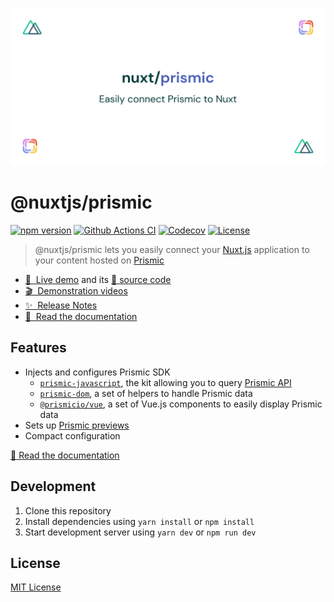 [![@nuxtjs/prismic](/docs/static/preview.png)](https://prismic.nuxtjs.org)

# @nuxtjs/prismic

[![npm version][npm-version-src]][npm-version-href] [![Github Actions CI][github-actions-ci-src]][github-actions-ci-href] [![Codecov][codecov-src]][codecov-href] [![License][license-src]][license-href]

> @nuxtjs/prismic lets you easily connect your [Nuxt.js](https://nuxtjs.org) application to your content hosted on [Prismic](https://prismic.io)

- [🎲 &nbsp;Live demo](https://nuxt-prismic.surge.sh) and its [💾 source code](https://github.com/Atinux/nuxt-prismic-showcase)
- [🎬 &nbsp;Demonstration videos](https://prismic.nuxtjs.org/#videos)
- [✨ &nbsp;Release Notes](/CHANGELOG.md)
- [📖 &nbsp;Read the documentation](https://prismic.nuxtjs.org)

## Features

- Injects and configures Prismic SDK
  - [`prismic-javascript`](https://github.com/prismicio/prismic-javascript), the kit allowing you to query [Prismic API](https://prismic.io/docs/technologies/query-content-from-cms-nuxtjs)
  - [`prismic-dom`](https://github.com/prismicio/prismic-dom), a set of helpers to handle Prismic data
  - [`@prismicio/vue`](https://github.com/prismicio/prismic-vue), a set of Vue.js components to easily display Prismic data
- Sets up [Prismic previews](https://prismic.io/feature/scheduling-and-previews)
- Compact configuration

[📖 Read the documentation](https://prismic.nuxtjs.org)

## Development

1. Clone this repository
2. Install dependencies using `yarn install` or `npm install`
3. Start development server using `yarn dev` or `npm run dev`

## License

[MIT License](./LICENSE)

<!-- Badges -->

[npm-version-src]: https://img.shields.io/npm/v/@nuxtjs/prismic/latest.svg
[npm-version-href]: https://npmjs.com/package/@nuxtjs/prismic
[github-actions-ci-src]: https://github.com/nuxt-community/prismic-module/workflows/ci/badge.svg
[github-actions-ci-href]: https://github.com/nuxt-community/prismic-module/actions?query=workflow%3Aci
[codecov-src]: https://img.shields.io/codecov/c/github/nuxt-community/prismic-module.svg
[codecov-href]: https://codecov.io/gh/nuxt-community/prismic-module
[license-src]: https://img.shields.io/npm/l/@nuxtjs/prismic.svg
[license-href]: https://npmjs.com/package/@nuxtjs/prismic
